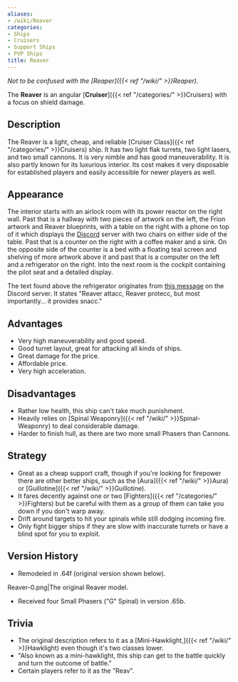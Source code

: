 ```yaml
---
aliases:
- /wiki/Reaver
categories:
- Ships
- Cruisers
- Support Ships
- PVP Ships
title: Reaver
---
```


_Not to be confused with the [Reaper]({{< ref "/wiki/" >}}Reaper)._

The **Reaver** is an angular [**Cruiser**]({{< ref "/categories/" >}}Cruisers) with a focus on shield damage.

## Description

The Reaver is a light, cheap, and reliable [Cruiser Class]({{< ref "/categories/" >}}Cruisers) ship. It has two light flak turrets, two light lasers, and two small cannons. It is very nimble and has good maneuverability. It is also partly known for its luxurious interior. Its cost makes it very disposable for established players and easily accessible for newer players as well.

## Appearance

The interior starts with an airlock room with its power reactor on the right wall. Past that is a hallway with two pieces of artwork on the left, the Frion artwork and Reaver blueprints, with a table on the right with a phone on top of it which displays the [Discord](https://discord.robloxgalaxy.wiki/%7CGalaxy) server with two chairs on either side of the table. Past that is a counter on the right with a coffee maker and a sink. On the opposite side of the counter is a bed with a floating teal screen and shelving of more artwork above it and past that is a computer on the left and a refrigerator on the right. Into the next room is the cockpit containing the pilot seat and a detailed display.

The text found above the refrigerator originates from [this message](https://discord.com/channels/204965774618656769/350873216291700739/440041766373163008) on the Discord server. It states "Reaver attacc, Reaver protecc, but most importantly... it provides snacc."

## Advantages

- Very high maneuverability and good speed.
- Good turret layout, great for attacking all kinds of ships.
- Great damage for the price.
- Affordable price.
- Very high acceleration.

## Disadvantages

- Rather low health, this ship can't take much punishment.
- Heavily relies on [Spinal Weaponry]({{< ref "/wiki/" >}}Spinal-Weaponry) to deal considerable damage.
- Harder to finish hull, as there are two more small Phasers than Cannons.

## Strategy

- Great as a cheap support craft, though if you're looking for firepower there are other better ships, such as the [Aura]({{< ref "/wiki/" >}}Aura) or [Guillotine]({{< ref "/wiki/" >}}Guillotine).
- It fares decently against one or two [Fighters]({{< ref "/categories/" >}}Fighters) but be careful with them as a group of them can take you down if you don't warp away.
- Drift around targets to hit your spinals while still dodging incoming fire.
- Only fight bigger ships if they are slow with inaccurate turrets or have a blind spot for you to exploit.

## Version History 

- Remodeled in .64f (original version shown below).

Reaver-0.png|The original Reaver model.

</gallery>

- Received four Small Phasers ("G" Spinal) in version .65b.

## Trivia

- The original description refers to it as a [Mini-Hawklight,]({{< ref "/wiki/" >}}Hawklight) even though it's two classes lower.
- "Also known as a mini-hawklight, this ship can get to the battle quickly and turn the outcome of battle."
- Certain players refer to it as the "Reav".
